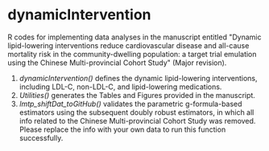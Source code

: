 # dynamicIntervention

R codes for implementing data analyses in the manuscript entitled "Dynamic lipid-lowering interventions reduce cardiovascular disease and all-cause mortality risk in the community-dwelling population: a target trial emulation using the Chinese Multi-provincial Cohort Study" (Major revision). 

1. _dynamicIntervention()_ defines the dynamic lipid-lowering interventions, including LDL-C, non-LDL-C, and lipid-lowering medications.
2. _Utilities()_ generates the Tables and Figures provided in the manuscript.
3. _lmtp_shiftDat_toGitHub()_ validates the parametric g-formula-based estimators using the subsequent doubly robust estimators, in which all info related to the Chinese Multi-provincial Cohort Study was removed. Please replace the info with your own data to run this function successfully. 
